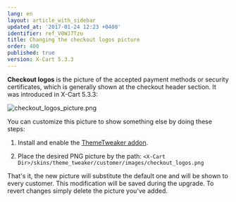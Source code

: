 ```yaml
---
lang: en
layout: article_with_sidebar
updated_at: '2017-01-24 12:23 +0400'
identifier: ref_V0WJ7Tzu
title: Changing the checkout logos picture
order: 400
published: true
version: X-Cart 5.3.3
---
```

**Checkout logos** is the picture of the accepted payment methods or security certificates, which is generally shown at the checkout header section. It was introduced in X-Cart 5.3.3:

![checkout_logos_picture.png]({{site.baseurl}}/attachments/ref_V0WJ7Tzu/checkout_logos_picture.png)

You can customize this picture to show something else by doing these steps:

1.	Install and enable the [ThemeTweaker addon](https://market.x-cart.com/addons/theme-tweaker.html).

2.	Place the desired PNG picture by the path: `<X-Cart Dir>/skins/theme_tweaker/customer/images/checkout_logos.png`

That's it, the new picture will substitute the default one and will be shown to every customer. This modification will be saved during the upgrade. To revert changes simply delete the picture you've added.

